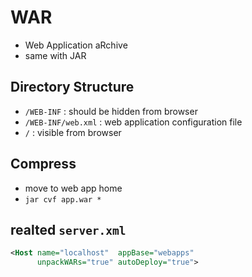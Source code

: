 # WAR
* Web Application aRchive
* same with JAR

## Directory Structure
* `/WEB-INF` : should be hidden from browser
* `/WEB-INF/web.xml` : web application configuration file
* `/` : visible from browser

## Compress
* move to web app home
* `jar cvf app.war *`

## realted `server.xml`

```xml
<Host name="localhost"  appBase="webapps"
      unpackWARs="true" autoDeploy="true">
```
